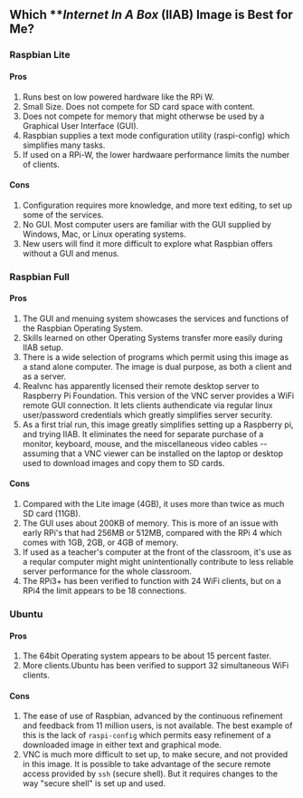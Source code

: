 ## Which ***Internet In A Box* (IIAB) Image is Best for Me?

### Raspbian Lite
 
#### Pros
1. Runs best on low powered hardware like the RPi W.
2. Small Size. Does not compete for SD card space with content.
3. Does not compete for memory that might otherwse be used by a Graphical User Interface (GUI).
4. Raspbian supplies a text mode configuration utility (raspi-config) which simplifies many tasks.
5. If used on a RPi-W, the lower hardwaare performance limits the number of clients.
#### Cons
1. Configuration requires more knowledge, and more text editing, to set up some of the services.
2. No GUI. Most computer users are familiar with the GUI supplied by Windows, Mac, or Linux operating systems.
3. New users will find it more difficult to explore what Raspbian offers without a GUI and menus. 

### Raspbian Full
#### Pros
1. The GUI and menuing system showcases the services and functions of the Raspbian Operating System.
2. Skills learned on other Operating Systems transfer more easily during IIAB setup.
3. There is a wide selection of programs which permit using this image as a stand alone computer. The image is dual purpose, as both a client and as a server.
4. Realvnc has apparently licensed their remote desktop server to Raspberry Pi Foundation. This version of the VNC server provides a WiFi remote GUI connection. It lets clients authendicate via regular linux user/password credentials which greatly simplifies  server security.
5. As a first trial run, this image greatly simplifies setting up a Raspberry pi, and trying IIAB. It eliminates the need for separate purchase of a monitor, keyboard, mouse, and the miscellaneous video cables -- assuming that a VNC viewer can be installed on the laptop or desktop used to download images and copy them to SD cards.

#### Cons
1. Compared with the Lite image (4GB), it uses more than twice as much SD card (11GB).
1. The GUI uses about 200KB of memory. This is more of an issue with early RPi's that had 256MB or 512MB, compared with the RPi 4 which comes with 1GB, 2GB, or 4GB of memory.
1. If used as a teacher's computer at the front of the classroom, it's use as a reqular computer might might unintentionally contribute to less reliable server performance for the whole classroom.
1. The RPi3+ has been verified to function with 24 WiFi clients, but on a RPi4 the limit appears to be 18 connections.

### Ubuntu
#### Pros
1. The 64bit Operating system appears to be about 15 percent faster.
1. More clients.Ubuntu has been verified to support 32 simultaneous WiFi clients.

#### Cons
1. The ease of use of Raspbian, advanced by the continuous refinement and feedback from 11 million users, is not available. The best example of this is the lack of ```raspi-config``` which permits easy refinement of a downloaded image in either text and graphical mode.
1. VNC is much more difficult to set up, to make secure, and not provided in this image. It is possible to take advantage of the secure remote access provided by ```ssh``` (secure shell). But it requires changes to the way "secure shell" is set up and used.

